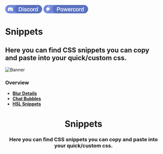 [![Discord](https://raw.githubusercontent.com/CorellanStoma/CorellanStoma/master/shields/discord.png)](https://discord.com/)
[![Powercord](https://raw.githubusercontent.com/CorellanStoma/CorellanStoma/master/shields/powercord.png)](https://powercord.dev/)


# Snippets
## Here you can find CSS snippets you can copy and paste into your quick/custom css.

![Banner](https://raw.githubusercontent.com/powercord-themes/Assets/main/Banner/Snippets.png?token=AOBQLVURRA446V7AQDGWMHLANSIMG)


### Overview

* [**Blur Details**](https://github.com/powercord-themes/CreArts)
* [**Chat Bubbles**](https://github.com/powercord-themes/Nebula)
* [**HSL Snippets**](https://github.com/powercord-themes/Miyua)


<h1 align=center> Snippets </h1>
<h3 align=center> Here you can find CSS snippets you can copy and paste into your quick/custom css. </h3>
